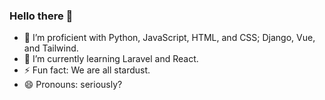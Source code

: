 ### Hello there 👋

<!--
**nikhilkutinha/nikhilkutinha** is a ✨ _special_ ✨ repository because its `README.md` (this file) appears on your GitHub profile.

Here are some ideas to get you started:
-->

- 🔭 I’m proficient with Python, JavaScript, HTML, and CSS; Django, Vue, and Tailwind.
- 🌱 I’m currently learning Laravel and React.
- ⚡ Fun fact: We are all stardust.
- 😄 Pronouns: seriously?

<!--
- 👯 I’m looking to collaborate on ...
- 🤔 I’m looking for help with ...
- 💬 Ask me about ...
- 📫 How to reach me: ...
- 😄 Pronouns: ...
-->
